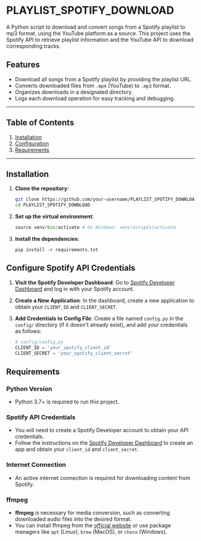 # PLAYLIST_SPOTIFY_DOWNLOAD

A Python script to download and convert songs from a Spotify playlist to mp3 format, using the YouTube platform as a source. This project uses the Spotify API to retrieve playlist information and the YouTube API to download corresponding tracks.

## Features

- Download all songs from a Spotify playlist by providing the playlist URL.
- Converts downloaded files from `.mp4` (YouTube) to `.mp3` format.
- Organizes downloads in a designated directory.
- Logs each download operation for easy tracking and debugging.

---

## Table of Contents

1. [Installation](#installation)
2. [Configuration](#usage)
3. [Requirements](#requirements)

---

## Installation

1. **Clone the repository**:

   ```bash
   git clone https://github.com/your-username/PLAYLIST_SPOTIFY_DOWNLOAD.git
   cd PLAYLIST_SPOTIFY_DOWNLOAD
   ```

2. **Set up the virtual environment**:

   ```python -m venv venv
   source venv/bin/activate # On Windows: venv\Scripts\activate
   ```

3. **Install the dependencies**:
   ```
   pip install -r requirements.txt
   ```

## Configure Spotify API Credentials

1. **Visit the Spotify Developer Dashboard**: Go to [Spotify Developer Dashboard](https://developer.spotify.com/dashboard/) and log in with your Spotify account.

2. **Create a New Application**: In the dashboard, create a new application to obtain your `CLIENT_ID` and `CLIENT_SECRET`.

3. **Add Credentials to Config File**: Create a file named `config.py` in the `config/` directory (if it doesn't already exist), and add your credentials as follows:

   ```python
   # config/config.py
   CLIENT_ID = 'your_spotify_client_id'
   CLIENT_SECRET = 'your_spotify_client_secret'
   ```

## Requirements

### Python Version

- Python 3.7+ is required to run this project.

### Spotify API Credentials

- You will need to create a Spotify Developer account to obtain your API credentials.
- Follow the instructions on the [Spotify Developer Dashboard](https://developer.spotify.com/dashboard/) to create an app and obtain your `client_id` and `client_secret`.

### Internet Connection

- An active internet connection is required for downloading content from Spotify.

### ffmpeg

- **ffmpeg** is necessary for media conversion, such as converting downloaded audio files into the desired format.
- You can install ffmpeg from the [official website](https://ffmpeg.org/download.html) or use package managers like `apt` (Linux), `brew` (MacOS), or `choco` (Windows).
